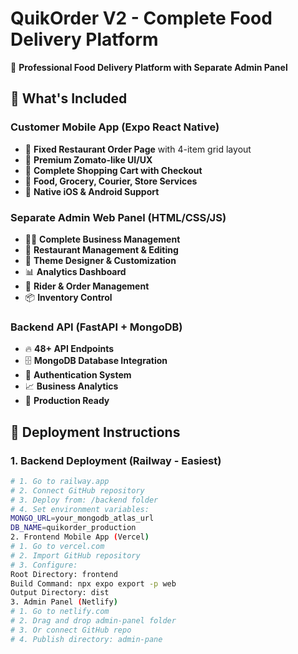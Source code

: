 # QuikOrder V2 - Complete Food Delivery Platform

🍕 **Professional Food Delivery Platform with Separate Admin Panel**

## 📱 **What's Included**

### **Customer Mobile App** (Expo React Native)
- 🎯 **Fixed Restaurant Order Page** with 4-item grid layout
- 🎨 **Premium Zomato-like UI/UX**
- 🛒 **Complete Shopping Cart with Checkout**
- 🍕 **Food, Grocery, Courier, Store Services**
- 📱 **Native iOS & Android Support**

### **Separate Admin Web Panel** (HTML/CSS/JS)
- 👨‍💼 **Complete Business Management**
- 🏪 **Restaurant Management & Editing**
- 🎨 **Theme Designer & Customization**
- 📊 **Analytics Dashboard**
- 🚚 **Rider & Order Management**
- 📦 **Inventory Control**

### **Backend API** (FastAPI + MongoDB)
- 🔥 **48+ API Endpoints**
- 🗄️ **MongoDB Database Integration**
- 🔐 **Authentication System**
- 📈 **Business Analytics**
- 🚀 **Production Ready**

## 🚀 **Deployment Instructions**

### **1. Backend Deployment (Railway - Easiest)**

```bash
# 1. Go to railway.app
# 2. Connect GitHub repository
# 3. Deploy from: /backend folder
# 4. Set environment variables:
MONGO_URL=your_mongodb_atlas_url
DB_NAME=quikorder_production
2. Frontend Mobile App (Vercel)
# 1. Go to vercel.com
# 2. Import GitHub repository
# 3. Configure:
Root Directory: frontend
Build Command: npx expo export -p web
Output Directory: dist
3. Admin Panel (Netlify)
# 1. Go to netlify.com
# 2. Drag and drop admin-panel folder
# 3. Or connect GitHub repo
# 4. Publish directory: admin-pane
